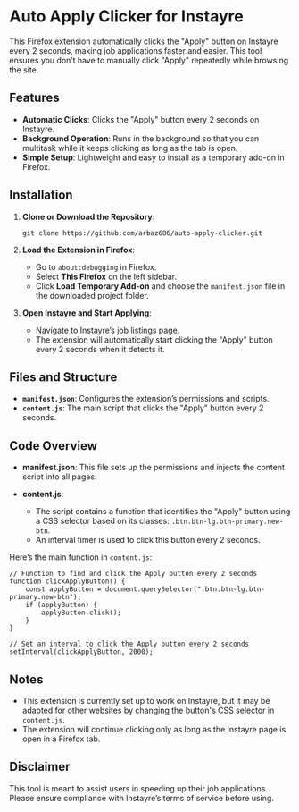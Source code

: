 # Auto Apply Clicker for Instayre

This Firefox extension automatically clicks the "Apply" button on Instayre every 2 seconds, making job applications faster and easier. This tool ensures you don’t have to manually click "Apply" repeatedly while browsing the site.

## Features
- **Automatic Clicks**: Clicks the "Apply" button every 2 seconds on Instayre.
- **Background Operation**: Runs in the background so that you can multitask while it keeps clicking as long as the tab is open.
- **Simple Setup**: Lightweight and easy to install as a temporary add-on in Firefox.

## Installation

1. **Clone or Download the Repository**:
   ```
   git clone https://github.com/arbaz686/auto-apply-clicker.git
   ```

2. **Load the Extension in Firefox**:
   - Go to `about:debugging` in Firefox.
   - Select **This Firefox** on the left sidebar.
   - Click **Load Temporary Add-on** and choose the `manifest.json` file in the downloaded project folder.

3. **Open Instayre and Start Applying**:
   - Navigate to Instayre’s job listings page.
   - The extension will automatically start clicking the "Apply" button every 2 seconds when it detects it.

## Files and Structure

- **`manifest.json`**: Configures the extension’s permissions and scripts.
- **`content.js`**: The main script that clicks the "Apply" button every 2 seconds.

## Code Overview

- **manifest.json**: This file sets up the permissions and injects the content script into all pages.
  
- **content.js**: 
  - The script contains a function that identifies the "Apply" button using a CSS selector based on its classes: `.btn.btn-lg.btn-primary.new-btn`.
  - An interval timer is used to click this button every 2 seconds.

Here’s the main function in `content.js`:

```
// Function to find and click the Apply button every 2 seconds
function clickApplyButton() {
    const applyButton = document.querySelector(".btn.btn-lg.btn-primary.new-btn");
    if (applyButton) {
        applyButton.click();
    }
}

// Set an interval to click the Apply button every 2 seconds
setInterval(clickApplyButton, 2000);
```

## Notes

- This extension is currently set up to work on Instayre, but it may be adapted for other websites by changing the button's CSS selector in `content.js`.
- The extension will continue clicking only as long as the Instayre page is open in a Firefox tab.

## Disclaimer
This tool is meant to assist users in speeding up their job applications. Please ensure compliance with Instayre’s terms of service before using.
